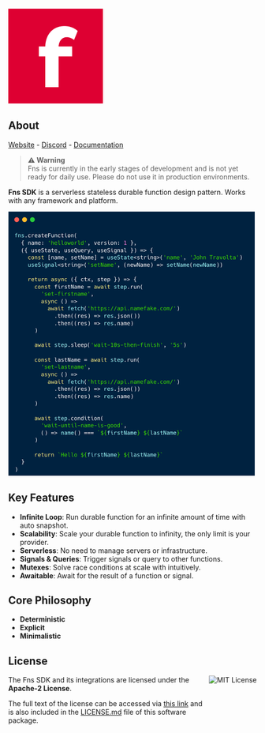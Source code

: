 ![Fns Screenshot](doc/assets/fns.png)

## About

<a href="https://www.fns.run">Website</a> -
<a href="https://discord.fns.run">Discord</a> -
<a href="https://docs.fns.run">Documentation</a>

> **⚠ Warning**<br> Fns is currently in the early stages of development and is
> not yet ready for daily use. Please do not use it in production environments.

**Fns SDK** is a serverless stateless durable function design pattern. Works
with any framework and platform.

<img src="doc/assets/example.png" alt="drawing" width="500"/>

## Key Features

- **Infinite Loop**: Run durable function for an infinite amount of time with
  auto snapshot.
- **Scalability**: Scale your durable function to infinity, the only limit is
  your provider.
- **Serverless**: No need to manage servers or infrastructure.
- **Signals & Queries**: Trigger signals or query to other functions.
- **Mutexes**: Solve race conditions at scale with intuitively.
- **Awaitable**: Await for the result of a function or signal.

## Core Philosophy

- **Deterministic**
- **Explicit**
- **Minimalistic**

## License

<a href="https://opensource.org/license/apache-2-0">
  <img align="right" height="96" alt="MIT License" src="https://opensource.org/wp-content/themes/osi/assets/img/osi-badge-dark.svg" />
</a>

The Fns SDK and its integrations are licensed under the **Apache-2 License**.

The full text of the license can be accessed via
[this link](https://opensource.org/license/apache-2-0) and is also included in the
[LICENSE.md](LICENSE.md) file of this software package.
